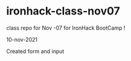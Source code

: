 # ironhack-class-nov07
class repo for Nov -07 for IronHack BootCamp !

10-nov-2021

Created form and input
